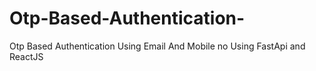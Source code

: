 # Otp-Based-Authentication-
Otp Based Authentication Using Email And Mobile no Using FastApi and ReactJS

